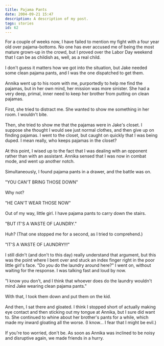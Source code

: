 ```yaml
---
title: Pajama Pants
date: 2004-09-21 15:47
description: A description of my post.
tags: stories
id: 62
---
```

For a couple of weeks now, I have failed to mention my fight with a four year old over pajama-bottoms.  No one has ever accused me of being the most mature grown-up in the crowd, but I proved over the Labor Day weekend that I can be as childish as, well, as a real child.<br />
<br />
I don't guess it matters how we got into the situation, but Jake needed some clean pajama pants, and I was the one dispatched to get them.
<span class="spanEndPreview">&nbsp;</span><br /><br />Annika went up to his room with me, purportedly to help me find the pajamas, but in her own mind, her mission was more sinister.  She had a very deep, primal, inner need to keep her brother from putting on clean pajamas.<br />
<br />
First, she tried to distract me.  She wanted to show me something in her room.  I wouldn't bite.<br />
<br />
Then, she tried to show me that the pajamas were in Jake's closet.  I suppose she thought I would see just normal clothes, and then give up on finding pajamas.  I went to the closet, but caught on quickly that I was being duped.  I mean really, who keeps pajamas in the closet?<br />
<br />
At this point, I wised up to the fact that I was dealing with an opponent rather than with an assistant.  Annika sensed that I was now in combat mode, and went up another notch.<br />
<br />
Simultaneously, I found pajama pants in a drawer, and the battle was on.<br />
<br />
"YOU CAN'T BRING THOSE DOWN"<br />
<br />
Why not?<br />
<br />
"HE CAN'T WEAR THOSE NOW"<br />
<br />
Out of my way, little girl.  I have pajama pants to carry down the stairs.<br />
<br />
"BUT IT'S A WASTE OF LAUNDRY."<br />
<br />
Huh?  (That one stopped me for a second, as I tried to comprehend.)<br />
<br />
"IT'S A WASTE OF LAUNDRY!!!"<br />
<br />
I still didn't (and don't to this day) really understand that argument, but this was the point where I bent over and stuck an index finger right in the poor little girl's face.  "Do <i>you</i> do the laundry around here?"  I went on, without waiting for the response.  I was talking fast and loud by now.<br />
<br />
"I know you don't, and I think that whoever does do the laundry wouldn't mind Jake wearing clean pajama pants."<br />
<br />
With that, I took them down and put them on the kid.<br />
<br />
And then, I sat there and gloated.  I think I stopped short of actually making eye contact and then sticking out my tongue at Annika, but I sure did want to.  She continued to whine about her brother's pants for a while, which made my inward gloating all the worse.  (I know... I fear that I might be evil.)<br />
<br />
If you're too worried, don't be.  As soon as Annika was inclined to be noisy and disruptive again, we made friends in a hurry.  
